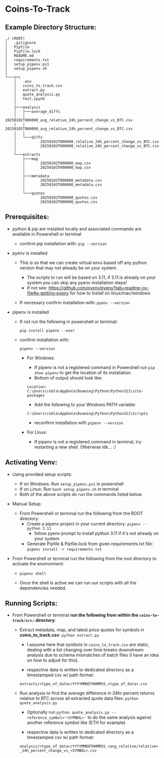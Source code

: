 # Coins-To-Track

## Example Directory Structure:

```
./ (ROOT)
│   .gitignore
│   Pipfile
│   Pipfile.lock
│   README.md
│   requirements.txt
│   setup_pipenv.ps1
│   setup_pipenv.sh
│
└───src
    │   .env
    │   coins_to_track.csv
    │   extract.py
    │   quote_analysis.py
    │   test.ipynb
    │
    ├───analysis
    │   ├───average_diffs
    │   │       20250102T000000_avg_relative_24h_percent_change_vs_BTC.csv
    |   |       20250103T000000_avg_relative_24h_percent_change_vs_BTC.csv
    │   │
    │   └───diffs
    │           20250102T000000_relative_24h_percent_change_vs_BTC.csv
    |           20250103T000000_relative_24h_percent_change_vs_BTC.csv
    │
    └───extracts
        ├───map
        │       20250102T000000_map.csv
        │       20250103T000000_map.csv
        │
        ├───metadata
        │       20250102T000000_metadata.csv
        │       20250103T000000_metadata.csv
        │
        └───quotes
                20250102T000000_quotes.csv
                20250103T000000_quotes.csv
```

## Prerequisites:
  - python & pip are installed locally and associated commands are available in Powershell or terminal
      - confirm pip installation with:
        ```pip --version```

  - pyenv is installed
    - This is so that we can create virtual envs based off any python version that may not already be on your system.
        - The scripts to run will be based on 3.11, if 3.11 is already on your system you can skip any pyenv installation steps!
        - If not see: https://github.com/pyenv/pyenv?tab=readme-ov-file#a-getting-pyenv for how to install on linux/mac/windows

    - If necessary confirm installation with:
    ```pyenv --version```

  - pipenv is installed
    - If not run the following in powershell or terminal:
      
      ```pip install pipenv --user```
    - confirm installation with:

      ```pipenv --version```
    
        - For Windows: 
            - If pipenv is not a registered command in Powershell run ```pip show pipenv``` to get the location of its installation
            - Bottom of output should look like:

            ```Location: C:\Users\robla\AppData\Roaming\Python\Python311\site-packages``` 

            - Add the following to your Windows PATH variable: 

            ```C:\Users\robla\AppData\Roaming\Python\Python311\Scripts```

            - reconfirm installation with ```pipenv --version```
        - For Linux:
            - If pipenv is not a registered command in terminal, try restarting a new shell. Otherwise idk... :/

## Activating Venv:
  - Using provided setup scripts:
    - If on Windows: Run ```setup_pipenv.ps1``` in powershell
    - If on Linux:  Run ```bash setup_pipenv.sh``` in terminal
    - Both of the above scripts do run the commands listed below.

  - Manual Setup:  
    - From Powershell or terminal run the following from the ROOT directory:
      - Create a pipenv project in your current directory: ```pipenv --python 3.11```
        - follow pyenv prompt to install python 3.11 if it's not already on your system 
      - Generate Pipfile & Pipfile.lock from given requirements.txt file: ```pipenv install -r requirements.txt```
    
  - From Powershell or terminal run the following from the root directory to activate the environment: 
    
    - ```pipenv shell```
    
    - Once the shell is active we can run our scripts with all the dependencies needed.

  
## Running Scripts:
  - From Powershell or terminal **run the following from within the ```coins-to-track/src/``` directory**:

    - Extract metadata, map, and latest price quotes for symbols in **coins_to_track.csv**: ```python extract.py```

      - I assume here that symbols in ```coins_to_track.csv``` are static, dealing with a list changing over time breaks downstream analysis due to schema mismatches of batch files (I have an idea on how to adjust for this).

      - respective data is written to dedicated directory as a timestamped csv w/ path format: 
      
      ```extracts/<type_of_data>/YYYYMMDDTHHMMSS_<type_of_data>.csv```

    - Run analysis to find the average difference in 24hr percent returns relative to BTC across all extracted quote data files: ```python quote_analysis.py```
    
      - Optionally run ```python quote_analysis.py --reference_symbol='<SYMBOL>'``` to do the same analysis against another reference symbol like (ETH for example)

      - respective data is written to dedicated directory as a timestamped csv w/ path format: 
      
      ```analysis/<type_of_data>/YYYYMMDDTHHMMSS_<avg_relative/relative>_24h_percent_change_vs_<SYMBOL>.csv```